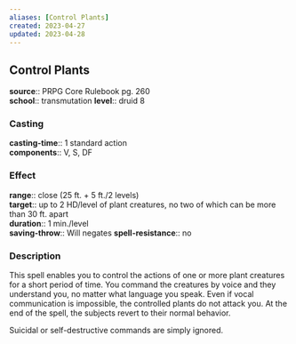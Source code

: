 ```yaml
---
aliases: [Control Plants]
created: 2023-04-27
updated: 2023-04-28
---
```


## Control Plants

**source**:: PRPG Core Rulebook pg. 260  
**school**:: transmutation
**level**:: druid 8

### Casting

**casting-time**:: 1 standard action  
**components**:: V, S, DF

### Effect

**range**:: close (25 ft. + 5 ft./2 levels)  
**target**:: up to 2 HD/level of plant creatures, no two of which can be more than 30 ft. apart  
**duration**:: 1 min./level  
**saving-throw**:: Will negates
**spell-resistance**:: no

### Description

This spell enables you to control the actions of one or more plant creatures for a short period of time. You command the creatures by voice and they understand you, no matter what language you speak. Even if vocal communication is impossible, the controlled plants do not attack you. At the end of the spell, the subjects revert to their normal behavior.  
  
Suicidal or self-destructive commands are simply ignored.
